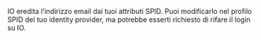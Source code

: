 IO eredita l’indirizzo email dai tuoi attributi SPID. Puoi modificarlo nel profilo SPID del tuo identity provider, ma potrebbe esserti richiesto di rifare il login su IO.